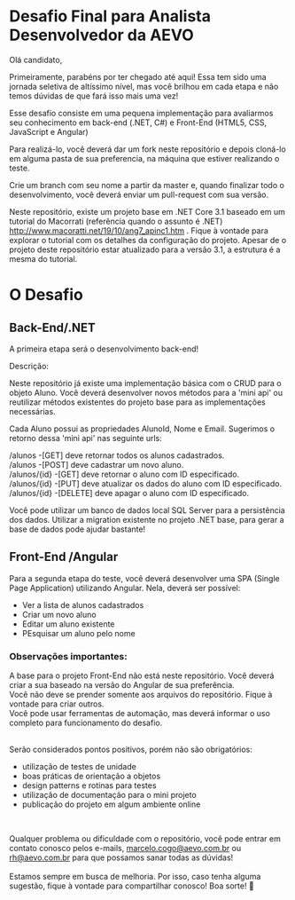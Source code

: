 # Desafio Final para Analista Desenvolvedor da AEVO

Olá candidato,

Primeiramente, parabéns por ter chegado até aqui! Essa tem sido uma jornada seletiva de altíssimo nível, mas você brilhou em cada etapa e não temos dúvidas de que fará isso mais uma vez! <br>

Esse desafio consiste em uma pequena implementação para avaliarmos seu conhecimento em back-end (.NET, C#) e Front-End (HTML5, CSS, JavaScript e Angular)

Para realizá-lo, você deverá dar um fork neste repositório e depois cloná-lo em alguma pasta de sua preferencia, na máquina que estiver realizando o teste.

Crie um branch com seu nome a partir da master e, quando finalizar todo o desenvolvimento, você deverá enviar um pull-request com sua versão.<br>

Neste repositório, existe um projeto base em .NET Core 3.1 baseado em um tutorial do Macorrati (referência quando o assunto é .NET) http://www.macoratti.net/19/10/ang7_apinc1.htm . Fique à vontade para explorar o tutorial com os detalhes da configuração do projeto. Apesar de o projeto deste repositório estar atualizado para a versão 3.1, a estrutura é a mesma do tutorial.

# O Desafio
## Back-End/.NET
A primeira etapa será o desenvolvimento back-end!

Descrição:

Neste repositório já existe uma implementação básica com o CRUD para o objeto Aluno. Você deverá desenvolver novos métodos para a 'mini api' ou reutilizar métodos existentes do projeto base para as implementações necessárias.

Cada Aluno possui as propriedades AlunoId, Nome e Email. Sugerimos o retorno dessa 'mini api' nas seguinte urls: 

/alunos      -[GET] deve retornar todos os alunos cadastrados.<br>
/alunos       -[POST] deve cadastrar um novo aluno. <br>
/alunos/{id}  -[GET] deve retornar o aluno com ID especificado. <br>
/alunos/{id}  -[PUT] deve atualizar os dados do aluno com ID especificado. <br>
/alunos/{id}  -[DELETE] deve apagar o aluno com ID especificado. <br>

Você pode utilizar um banco de dados local SQL Server para a persistência dos dados. Utilizar a migration existente no projeto .NET base, para gerar a base de dados pode ajudar bastante!

## Front-End /Angular
Para a segunda etapa do teste, você deverá desenvolver uma SPA (Single Page Application) utilizando Angular. Nela, deverá ser possível:

- Ver a lista de alunos cadastrados
- Criar um novo aluno
- Editar um aluno existente
- PEsquisar um aluno pelo nome


### Observações importantes:
A base para o projeto Front-End não está neste repositório. Você deverá criar a sua baseado na versão do Angular de sua preferência.<br>
Você não deve se prender somente aos arquivos do repositório. Fique à vontade para criar outros.<br>
Você pode usar ferramentas de automação, mas deverá informar o uso completo para funcionamento do desafio.<br><br>

Serão considerados pontos positivos, porém não são obrigatórios: 
- utilização de testes de unidade
- boas práticas de orientação a objetos
- design patterns e rotinas para testes
- utilização de documentação para o mini projeto
- publicação do projeto em algum ambiente online 
<br>

Qualquer problema ou dificuldade com o repositório, você pode entrar em contato conosco pelos e-mails, marcelo.cogo@aevo.com.br ou rh@aevo.com.br para que possamos sanar todas as dúvidas!
<br><br>
Estamos sempre em busca de melhoria. Por isso, caso tenha alguma sugestão, fique à vontade para compartilhar conosco! Boa sorte! 💛




